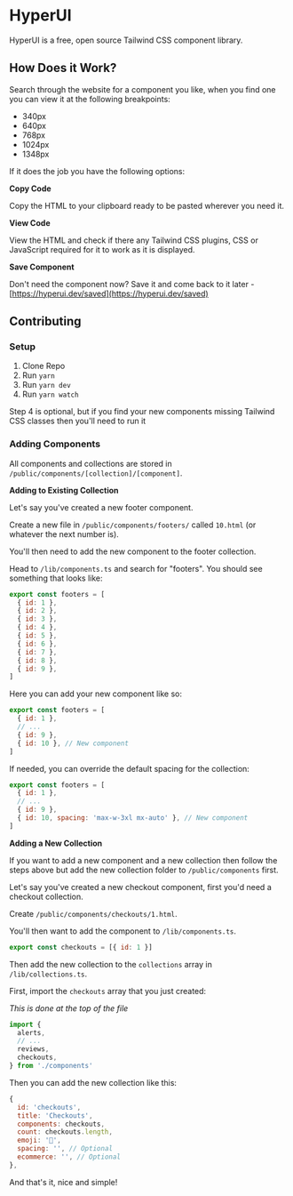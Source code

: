 # HyperUI

HyperUI is a free, open source Tailwind CSS component library.

## How Does it Work?

Search through the website for a component you like, when you find one you can view it at the following breakpoints:

- 340px
- 640px
- 768px
- 1024px
- 1348px

If it does the job you have the following options:

**Copy Code**

Copy the HTML to your clipboard ready to be pasted wherever you need it.

**View Code**

View the HTML and check if there any Tailwind CSS plugins, CSS or JavaScript required for it to work as it is displayed.

**Save Component**

Don't need the component now? Save it and come back to it later - [https://hyperui.dev/saved](https://hyperui.dev/saved)

## Contributing

### Setup

1. Clone Repo
2. Run `yarn`
3. Run `yarn dev`
4. Run `yarn watch`

Step 4 is optional, but if you find your new components missing Tailwind CSS classes then you'll need to run it

### Adding Components

All components and collections are stored in `/public/components/[collection]/[component]`.

**Adding to Existing Collection**

Let's say you've created a new footer component.

Create a new file in `/public/components/footers/` called `10.html` (or whatever the next number is).

You'll then need to add the new component to the footer collection.

Head to `/lib/components.ts` and search for "footers". You should see something that looks like:

```js
export const footers = [
  { id: 1 },
  { id: 2 },
  { id: 3 },
  { id: 4 },
  { id: 5 },
  { id: 6 },
  { id: 7 },
  { id: 8 },
  { id: 9 },
]
```

Here you can add your new component like so:

```js
export const footers = [
  { id: 1 },
  // ...
  { id: 9 },
  { id: 10 }, // New component
]
```

If needed, you can override the default spacing for the collection:

```js
export const footers = [
  { id: 1 },
  // ...
  { id: 9 },
  { id: 10, spacing: 'max-w-3xl mx-auto' }, // New component
]
```

**Adding a New Collection**

If you want to add a new component and a new collection then follow the steps above but add the new collection folder to `/public/components` first.

Let's say you've created a new checkout component, first you'd need a checkout collection.

Create `/public/components/checkouts/1.html`.

You'll then want to add the component to `/lib/components.ts`.

```js
export const checkouts = [{ id: 1 }]
```

Then add the new collection to the `collections` array in `/lib/collections.ts`.

First, import the `checkouts` array that you just created:

_This is done at the top of the file_

```js
import {
  alerts,
  // ...
  reviews,
  checkouts,
} from './components'
```

Then you can add the new collection like this:

```js
{
  id: 'checkouts',
  title: 'Checkouts',
  components: checkouts,
  count: checkouts.length,
  emoji: '💸',
  spacing: '', // Optional
  ecommerce: '', // Optional
},
```

And that's it, nice and simple!
